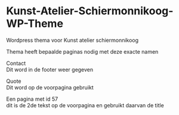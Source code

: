 # Kunst-Atelier-Schiermonnikoog-WP-Theme

Wordpress thema voor Kunst atelier schiermonnikoog

Thema heeft bepaalde paginas nodig met deze exacte namen

Contact  
Dit word in de footer weer gegeven

Quote  
Dit word op de voorpagina gebruikt

Een pagina met id 57  
dit is de 2de tekst op de voorpagina en gebruikt daarvan de title 

